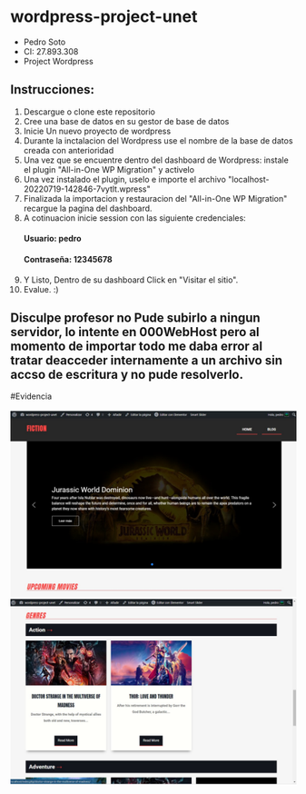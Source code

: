 
# wordpress-project-unet

- Pedro Soto
- CI: 27.893.308
- Project Wordpress

## Instrucciones:

1. Descargue o clone este repositorio
2. Cree una base de datos en su gestor de base de datos
3. Inicie Un nuevo proyecto de wordpress
4. Durante la inctalacion del Wordpress use el nombre de la base de datos creada con anterioridad
5. Una vez que se encuentre dentro del dashboard de Wordpress: instale el plugin "All-in-One WP Migration" y activelo
6. Una vez instalado el plugin, uselo e importe el archivo "localhost-20220719-142846-7vytlt.wpress"
7. Finalizada la importacion y restauracion del "All-in-One WP Migration" recargue la pagina del dashboard.
8. A cotinuacion inicie session con las siguiente credenciales:
    #### Usuario: pedro
    #### Contraseña: 12345678
9. Y Listo, Dentro de su dashboard Click en "Visitar el sitio".
10. Evalue. :)

## Disculpe profesor no Pude subirlo a ningun servidor, lo intente en 000WebHost pero al momento de importar todo me daba error al tratar deacceder internamente a un archivo sin accso de escritura y no pude resolverlo.

#Evidencia

![Home 1](1.jpg)
![Home 2](2.jpg)

